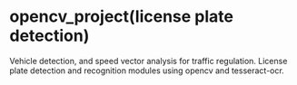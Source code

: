 # opencv_project(license plate detection)
Vehicle detection, and speed vector analysis for traffic regulation.  License plate detection and recognition modules using opencv and tesseract-ocr.
